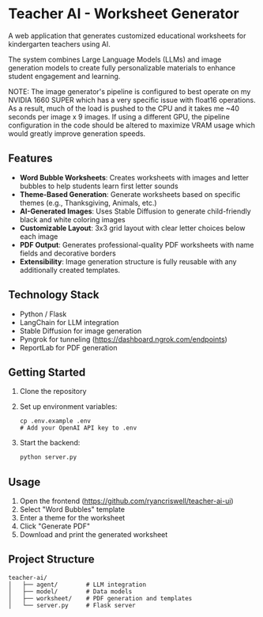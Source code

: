 # Teacher AI - Worksheet Generator

A web application that generates customized educational worksheets for kindergarten teachers using AI.

The system combines Large Language Models (LLMs) and image generation models to create fully personalizable materials to enhance student engagement and learning.

NOTE: The image generator's pipeline is configured to best operate on my NVIDIA 1660 SUPER which has a very specific issue with float16 operations. As a result, much of the load is pushed to the CPU and it takes me ~40 seconds per image x 9 images. If using a different GPU, the pipeline configuration in the code should be altered to maximize VRAM usage which would greatly improve generation speeds.

## Features

- **Word Bubble Worksheets**: Creates worksheets with images and letter bubbles to help students learn first letter sounds
- **Theme-Based Generation**: Generate worksheets based on specific themes (e.g., Thanksgiving, Animals, etc.)
- **AI-Generated Images**: Uses Stable Diffusion to generate child-friendly black and white coloring images
- **Customizable Layout**: 3x3 grid layout with clear letter choices below each image
- **PDF Output**: Generates professional-quality PDF worksheets with name fields and decorative borders
- **Extensibility**: Image generation structure is fully reusable with any additionally created templates.

## Technology Stack

- Python / Flask
- LangChain for LLM integration
- Stable Diffusion for image generation
- Pyngrok for tunneling (https://dashboard.ngrok.com/endpoints)
- ReportLab for PDF generation

## Getting Started

1. Clone the repository
2. Set up environment variables:
   ```
   cp .env.example .env
   # Add your OpenAI API key to .env
   ```

3. Start the backend:
   ```bash
   python server.py
   ```

## Usage

1. Open the frontend (https://github.com/ryancriswell/teacher-ai-ui)
2. Select "Word Bubbles" template
3. Enter a theme for the worksheet
4. Click "Generate PDF"
5. Download and print the generated worksheet

## Project Structure

```
teacher-ai/
│   ├── agent/        # LLM integration
│   ├── model/        # Data models
│   ├── worksheet/    # PDF generation and templates
│   └── server.py     # Flask server
```